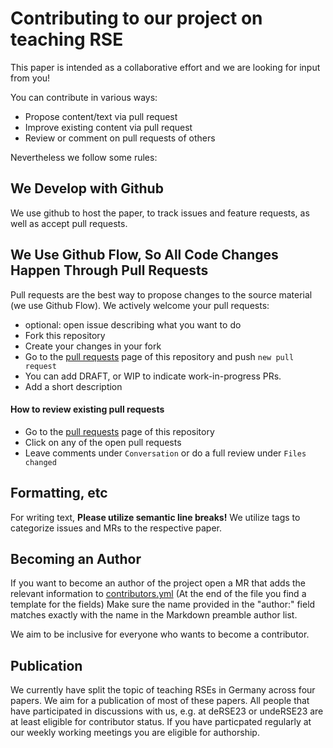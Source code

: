 # Contributing to our project on teaching RSE

This paper is intended as a collaborative effort and we are looking for input from you!

You can contribute in various ways:

- Propose content/text via pull request
- Improve existing content via pull request
- Review or comment on pull requests of others

Nevertheless we follow some rules:

## We Develop with Github

We use github to host the paper, to track issues and feature requests, as well as accept pull requests.

## We Use Github Flow, So All Code Changes Happen Through Pull Requests

Pull requests are the best way to propose changes to the source material (we use Github Flow).
We actively welcome your pull requests:

- optional: open issue describing what you want to do
- Fork this repository
- Create your changes in your fork
- Go to the [pull requests](https://github.com/CaptainSifff/paper_teaching-learning-RSE/pulls) page of this repository and push `new pull request`
- You can add DRAFT, or WIP to indicate work-in-progress PRs.
- Add a short description

#### How to review existing pull requests

- Go to the [pull requests](https://github.com/CaptainSifff/paper_teaching-learning-RSE/pulls) page of this repository
- Click on any of the open pull requests
- Leave comments under `Conversation` or do a full review under `Files changed`

## Formatting, etc
For writing text, **Please utilize semantic line breaks!**
We utilize tags to categorize issues and MRs to the respective paper.

## Becoming an Author
If you want to become an author of the project open a MR that adds the relevant information
to [contributors.yml](contributors.yml) (At the end of the file you find a template for the fields)
Make sure the name provided in the "author:" field matches
exactly with the name in the Markdown preamble author list.

We aim to be inclusive for everyone who wants to become a contributor.

## Publication
We currently have split the topic of teaching RSEs in Germany across four papers.
We aim for a publication of most of these papers.
All people that have participated in discussions with us,
e.g. at deRSE23 or undeRSE23 are at least eligible for contributor status. 
If you have particpated regularly at our weekly working meetings you are eligible for 
authorship.
